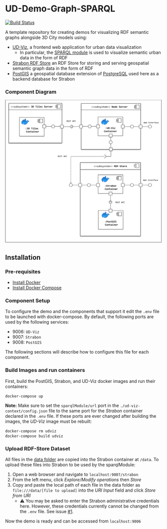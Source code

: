 # UD-Demo-Graph-SPARQL

[![Build Status](https://app.travis-ci.com/VCityTeam/UD-Demo-Graph-SPARQL.svg?branch=master)](https://app.travis-ci.com/github/VCityTeam/UD-Demo-Graph-SPARQL)

A template repository for creating demos for visualizing RDF semantic graphs alongside 3D City models using:
* [UD-Viz](https://github.com/VCityTeam/UD-Viz), a frontend web application for urban data visualization
  * In particular, the [SPARQL module](https://github.com/VCityTeam/UD-Viz/tree/master/src/Widgets/Extensions/SPARQL) is used to visualize semantic urban data in the form of RDF
* [Strabon RDF Store](http://www.strabon.di.uoa.gr/) an RDF Store for storing and serving geospatial semantic graph data in the form of RDF
* [PostGIS](https://postgis.net/) a geospatial database extension of [PostgreSQL](https://www.postgresql.org/) used here as a backend database for Strabon

### Component Diagram
![SPARQL POC Component Diagram](./UD-Demo_SPARQL_POC_Component_Diagram.svg)

## Installation

### Pre-requisites 

* [Install Docker](https://docs.docker.com/engine/install/)
* [Install Docker Compose](https://docs.docker.com/compose/install/)

### Component Setup
To configure the demo and the components that support it edit the `.env` file to be launched with docker-compose. By default, the following ports are used by the following services:
- 9006: `UD-Viz`
- 9007: `Strabon`
- 9008: `PostGIS`

The following sections will describe how to configure this file for each component. 

### Build Images and run containers
First, build the PostGIS, Strabon, and UD-Viz docker images and run their containers:
```
docker-compose up
```

**Note:** Make sure to set the `sparqlModule/url` port in the `./ud-viz-context/config.json` file to the same port for the _Strabon_ container declared in the `.env` file. If these ports are ever changed after building the images, the _UD-Viz_ image must be rebuilt:
```
docker-compose rm udviz
docker-compose build udviz
```

### Upload RDF-Store Dataset
All files in the [data folder](./strabon-context/data) are copied into the Strabon container at `/data`. To upload these files into Strabon to be used by the sparqlModule:
1. Open a web browser and navigate to `localhost:9007/strabon`
2. From the left menu, click *Explore/Modify operations* then *Store*
3. Copy and paste the local path of each file in the data folder as `file:///data/[file to upload]` into the *URI Input* field and click *Store from URI*
   - ⚠️ You may be asked to enter the Strabon administrative credentials here. However, these credentials currently cannot be changed from the `.env` file. See issue [#1](https://github.com/VCityTeam/UD-Demo-Graph-SPARQL/issues/1).

Now the demo is ready and can be accessed from `localhost:9006`
